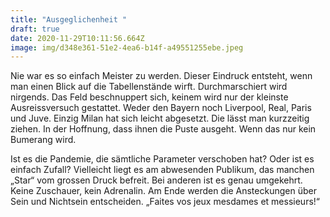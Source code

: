 ```yaml
---
title: "Ausgeglichenheit "
draft: true
date: 2020-11-29T10:11:56.664Z
image: img/d348e361-51e2-4ea6-b14f-a49551255ebe.jpeg
---
```

Nie war es so einfach Meister zu werden. Dieser Eindruck entsteht, wenn man einen Blick auf die Tabellenstände wirft. Durchmarschiert wird nirgends. Das Feld beschnuppert sich, keinem wird nur der kleinste Ausreissversuch gestattet. Weder den Bayern noch Liverpool, Real, Paris und Juve. Einzig Milan hat sich leicht abgesetzt. Die lässt man kurzzeitig ziehen. In der Hoffnung, dass ihnen die Puste ausgeht. Wenn das nur kein Bumerang wird.

Ist es  die Pandemie, die sämtliche Parameter verschoben hat? Oder ist es einfach Zufall? Vielleicht liegt es am abwesenden Publikum, das manchen „Star“ vom grossen Druck befreit. Bei anderen ist es genau umgekehrt. Keine Zuschauer, kein Adrenalin. Am Ende werden die Ansteckungen  über Sein und Nichtsein entscheiden. „Faites vos jeux mesdames et messieurs!“